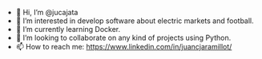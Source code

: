- 👋 Hi, I’m @jucajata
- 👀 I’m interested in develop software about electric markets and football.
- 🌱 I’m currently learning Docker.
- 💞️ I’m looking to collaborate on any kind of projects using Python.
- 📫 How to reach me: https://www.linkedin.com/in/juancjaramillot/

<!---
jucajata/jucajata is a ✨ special ✨ repository because its `README.md` (this file) appears on your GitHub profile.
You can click the Preview link to take a look at your changes.
--->
